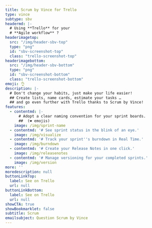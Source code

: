 ```yaml
---
title: Scrum by Vince for Trello
type: vince
subtype: sbv
headermd: |-
  # Using **Trello** for your
  # **Agile workflow** ?
headerimagetop: 
  src: "/img/header-sbv-top"
  type: "png"
  id: "sbv-screenshot-top"
  class: "trello-screenshot-top"
headerimagebottom: 
  src: "/img/header-sbv-bottom"
  type: "png"
  id: "sbv-screenshot-bottom"
  class: "trello-screenshot-bottom"
emoji: 👌
description: |-
  # Don't change your habits, just make your life easier!
  ## Create lists, name cards, estimate your tasks … 
  ## and go even further with Trello thanks to Scrum by Vince!
features:
  - contentmd: |-
      # Adopt a clear naming convention for your sprint boards.
      ##  (❤ ️emojis)
    image: /img/sprint-name
  - contentmd: '# See sprint status in the blink of an eye.'
    image: /img/visualize
  - contentmd: '# Track your sprint''s burndown in Real Time.'
    image: /img/burndown
  - contentmd: '# Create your Release Notes in one click.'
    image: /img/releasenotes
  - contentmd: '# Manage versioning for your completed sprints.'
    image: /img/version
more: ''
moredescription: null
buttonLinkTop:
  label: See on Trello
  url: null
buttonLinkBottom:
  label: See on Trello
  url: null
showCTA: true
showBookmarklet: false
subtitle: Scrum
emailsubject: Question Scrum by Vince
---
```


